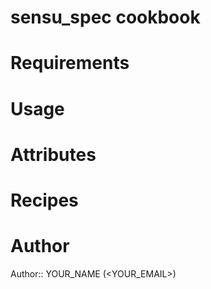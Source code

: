 # sensu_spec cookbook

# Requirements

# Usage

# Attributes

# Recipes

# Author

Author:: YOUR_NAME (<YOUR_EMAIL>)
